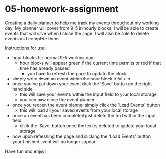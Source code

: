 # 05-homework-assignment
Creating a daily planner to help me track my events throughout my working day. My planner will cover from 9-5 in hourly blocks. I will be able to create events that will save when I close the page. I will also be able to delete events as I complete them.

Instructions for use!
- hour blocks for normal 9-5 working day
  - hour blocks will appear green if the current time permits or red if that time has already passed
      - you have to refresh the page to update the clock
- simply write down an event within the hour block it falls in
- once you've put down your event click the 'Save' button on the right hand side
  - this will save your events within the input field to your local storage
  - you can now close the event planner
- once you reopen the event planner simply click the 'Load Events' button
  - this will load all your saved events from your local storage
- once an event has been completed just delete the text within the input field
  - click the 'Save' button once the text is deleted to update your local storage
- now upon refreshing the page and clicking the 'Load Events' button your finished event will no longer appear

Have fun and enjoy!
